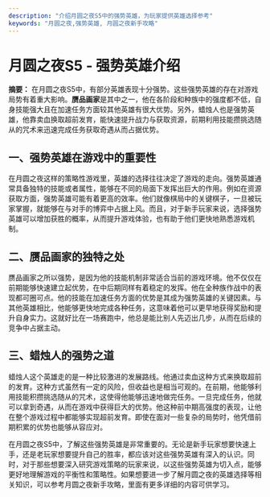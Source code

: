 ```yaml
---
description: "介绍月圆之夜S5中的强势英雄，为玩家提供英雄选择参考"
keywords: "月圆之夜,强势英雄, 月圆之夜新手攻略"
---
```

# 月圆之夜S5 - 强势英雄介绍

**摘要：** 在月圆之夜S5中，有部分英雄表现十分强势。这些强势英雄的存在对游戏局势有着重大影响。**赝品画家**是其中之一，他在各阶段和种族中的强度都不低，自身技能强大且在加速任务方面较其他英雄有很大优势。另外，蜡烛人也是强势英雄，他靠卖血换取超前发育，能快速提升战力与获取资源，前期利用技能攒挑选随从的咒术来迅速完成任务获取奇遇从而占据优势。

## 一、强势英雄在游戏中的重要性
在月圆之夜这样的策略性游戏里，英雄的选择往往决定了游戏的走向。强势英雄通常具备独特的技能或者属性，能够在不同的局面下发挥出巨大的作用。例如在资源获取方面，强势英雄可能有着更高的效率。他们就像棋局中的关键棋子，一旦被玩家掌握，就能够在与对手的博弈中占据上风。而且，对于新手玩家来说，选择强势英雄可以增加获胜的概率，从而提升游戏体验，也有助于他们更快地熟悉游戏机制。

## 二、赝品画家的独特之处
赝品画家之所以强势，是因为他的技能机制非常适合当前的游戏环境。他不仅仅在前期能够快速建立起优势，在中后期同样有着稳定的发挥。他在全种族作战中的表现都可圈可点。他的技能在加速任务方面的优势是其成为强势英雄的关键因素。与其他英雄相比，他能够更快地完成各种任务，这意味着他可以更早地获得奖励和提升自身实力。这就好比在一场赛跑中，他总是能比别人先迈出几步，从而在后续的竞争中占据主动。

## 三、蜡烛人的强势之道
蜡烛人这个英雄走的是一种比较激进的发展路线。他通过卖血这种方式来换取超前的发育。这种方式虽然有一定的风险，但收益也是相当可观的。在前期，他能够利用技能积攒挑选随从的咒术，这使得他能够迅速地做完任务。一旦完成任务，他就可以拿到奇遇，从而在游戏中获得巨大的优势。他这种前中期高强度的表现，让他在整个游戏过程中都能够实现超前发育。即使在面对一些复杂的局势时，他凭借前期积累的优势也能够从容应对。

在月圆之夜S5中，了解这些强势英雄是非常重要的。无论是新手玩家想要快速上手，还是老玩家想要提升自己的胜率，都应该对这些强势英雄有深入的认识。同时，对于那些想要深入研究游戏策略的玩家来说，以这些强势英雄为切入点，能够更好地理解游戏的平衡性和策略性。如果想要进一步了解月圆之夜的英雄选择等相关知识，可以参考月圆之夜新手攻略，里面有更多详细的内容可供学习。
